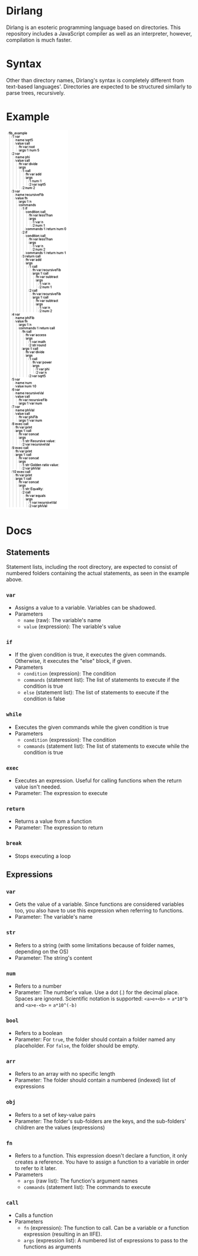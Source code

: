 # Dirlang
Dirlang is an esoteric programming language based on directories. This repository includes a JavaScript compiler as well as an interpreter, however, compilation is much faster.

# Syntax
Other than directory names, Dirlang's syntax is completely different from text-based languages'. Directories are expected to be structured similarly to parse trees, recursively.

# Example
<a href="https://github.com/bks1b/dirlang/tree/main/test"><img src="readme/example.png"></a>

# Docs
## Statements
Statement lists, including the root directory, are expected to consist of numbered folders containing the actual statements, as seen in the example above.
### `var`
- Assigns a value to a variable. Variables can be shadowed.
- Parameters
  - `name` (raw): The variable's name
  - `value` (expression): The variable's value
### `if`
- If the given condition is true, it executes the given commands. Otherwise, it executes the "else" block, if given.
- Parameters
  - `condition` (expression): The condition
  - `commands` (statement list): The list of statements to execute if the condition is true
  - `else` (statement list): The list of statements to execute if the condition is false
### `while`
- Executes the given commands while the given condition is true
- Parameters
  - `condition` (expression): The condition
  - `commands` (statement list): The list of statements to execute while the condition is true
### `exec`
- Executes an expression. Useful for calling functions when the return value isn't needed.
- Parameter: The expression to execute
### `return`
- Returns a value from a function
- Parameter: The expression to return
### `break`
- Stops executing a loop

## Expressions
### `var`
- Gets the value of a variable. Since functions are considered variables too, you also have to use this expression when referring to functions.
- Parameter: The variable's name
### `str`
- Refers to a string (with some limitations because of folder names, depending on the OS)
- Parameter: The string's content
### `num`
- Refers to a number
- Parameter: The number's value. Use a dot (.) for the decimal place. Spaces are ignored. Scientific notation is supported: `<a>e+<b>` = `a*10^b` and `<a>e-<b>` = `a*10^(-b)`
### `bool`
- Refers to a boolean
- Parameter: For `true`, the folder should contain a folder named any placeholder. For `false`, the folder should be empty.
### `arr`
- Refers to an array with no specific length
- Parameter: The folder should contain a numbered (indexed) list of expressions
### `obj`
- Refers to a set of key-value pairs
- Parameter: The folder's sub-folders are the keys, and the sub-folders' children are the values (expressions)
### `fn`
- Refers to a function. This expression doesn't declare a function, it only creates a reference. You have to assign a function to a variable in order to refer to it later.
- Parameters
  - `args` (raw list): The function's argument names
  - `commands` (statement list): The commands to execute
### `call`
- Calls a function
- Parameters
  - `fn` (expression): The function to call. Can be a variable or a function expression (resulting in an IIFE).
  - `args` (expression list): A numbered list of expressions to pass to the functions as arguments